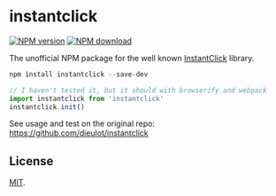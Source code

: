 # instantclick

[![NPM version](https://img.shields.io/npm/v/instantclick.svg?style=flat-square)](https://www.npmjs.com/package/instantclick)
[![NPM download](https://img.shields.io/npm/dm/instantclick.svg?style=flat-square)](https://www.npmjs.com/package/instantclick)

The unofficial NPM package for the well known [InstantClick](http://instantclick.io) library.

```javascript
npm install instantclick --save-dev

// I haven't tested it, but it should with browserify and webpack
import instantclick from 'instantclick'
instantclick.init()
```

See usage and test on the original repo: https://github.com/dieulot/instantclick

## License

[MIT](/LICENSE).
